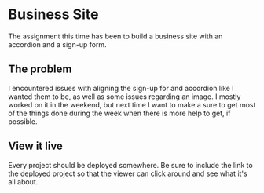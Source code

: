 # Business Site

The assignment this time has been to build a business site with an accordion and a sign-up form.

## The problem

I encountered issues with aligning the sign-up for and accordion like I wanted them to be, as well as some issues regarding an image. I mostly worked on it in the weekend, but next time I want to make a sure to get most of the things done during the week when there is more help to get, if possible.

## View it live
Every project should be deployed somewhere. Be sure to include the link to the deployed project so that the viewer can click around and see what it's all about.
